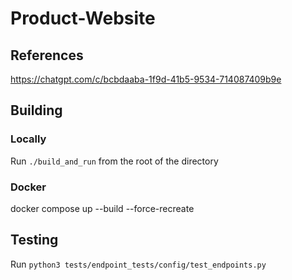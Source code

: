 # Product-Website


## References
https://chatgpt.com/c/bcbdaaba-1f9d-41b5-9534-714087409b9e

## Building

### Locally
Run ```./build_and_run``` from the root of the directory

### Docker
docker compose up --build --force-recreate


## Testing 
Run ```python3 tests/endpoint_tests/config/test_endpoints.py```